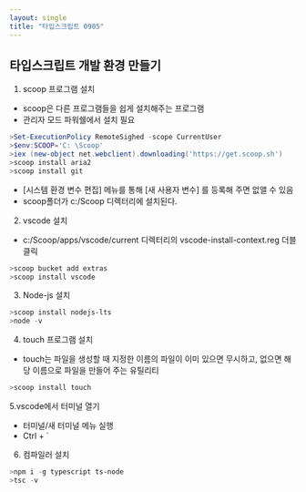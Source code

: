 ```yaml
---
layout: single
title: "타입스크립트 0905"
---
```


## 타입스크립트 개발 환경 만들기
1. scoop 프로그램 설치
* scoop은 다른 프로그램들을 쉽게 설치해주는 프로그램
* 관리자 모드 파워쉘에서 설치 필요

```powershell
>Set-ExecutionPolicy RemoteSighed -scope CurrentUser
>$env:SCOOP='C: \Scoop'
>iex (new-object net.webclient).downloading('https://get.scoop.sh')
>scoop install aria2
>scoop install git
```


* [시스템 환경 변수 편집] 메뉴를 통해 [새 사용자 변수] 를 등록해 주면 없앨 수 있음
* scoop폴더가 c:/Scoop 디렉터리에 설치된다.

2. vscode 설치
* c:/Scoop/apps/vscode/current 디렉터리의 vscode-install-context.reg 더블클릭

```powershell
>scoop bucket add extras
>scoop install vscode
```

3. Node-js 설치
```powershell
>scoop install nodejs-lts
>node -v
```

4. touch 프로그램 설치
* touch는 파일을 생성할 때 지정한 이름의 파일이 이미 있으면 무시하고, 없으면 해당 이름으로 파일을 만들어 주는 유틸리티
```powershell
>scoop install touch
```

5.vscode에서 터미널 열기
* 터미널/새 터미널 메뉴 실행
* Ctrl + `

6. 컴파일러 설치
```powershell
>npm i -g typescript ts-node
>tsc -v
```